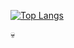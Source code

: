 [![Top Langs](https://github-readme-stats.vercel.app/api/top-langs/?username=keenwarice&layout=donut)](https://github.com/anuraghazra/github-readme-stats)

💀
<!--

Here are some ideas to get you started:

- 🔭 I’m currently working on ...
- 🌱 I’m currently learning ...
- 👯 I’m looking to collaborate on ...
- 🤔 I’m looking for help with ...
- 💬 Ask me about ...
- 📫 How to reach me: ...
- 😄 Pronouns: ...
- ⚡ Fun fact: ...
-->
